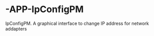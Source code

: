 -APP-IpConfigPM
===============

IpConfigPM. A graphical interface to change IP address for network addapters